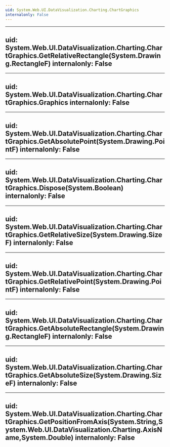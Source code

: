 ```yaml
---
uid: System.Web.UI.DataVisualization.Charting.ChartGraphics
internalonly: False
---
```


---
uid: System.Web.UI.DataVisualization.Charting.ChartGraphics.GetRelativeRectangle(System.Drawing.RectangleF)
internalonly: False
---

---
uid: System.Web.UI.DataVisualization.Charting.ChartGraphics.Graphics
internalonly: False
---

---
uid: System.Web.UI.DataVisualization.Charting.ChartGraphics.GetAbsolutePoint(System.Drawing.PointF)
internalonly: False
---

---
uid: System.Web.UI.DataVisualization.Charting.ChartGraphics.Dispose(System.Boolean)
internalonly: False
---

---
uid: System.Web.UI.DataVisualization.Charting.ChartGraphics.GetRelativeSize(System.Drawing.SizeF)
internalonly: False
---

---
uid: System.Web.UI.DataVisualization.Charting.ChartGraphics.GetRelativePoint(System.Drawing.PointF)
internalonly: False
---

---
uid: System.Web.UI.DataVisualization.Charting.ChartGraphics.GetAbsoluteRectangle(System.Drawing.RectangleF)
internalonly: False
---

---
uid: System.Web.UI.DataVisualization.Charting.ChartGraphics.GetAbsoluteSize(System.Drawing.SizeF)
internalonly: False
---

---
uid: System.Web.UI.DataVisualization.Charting.ChartGraphics.GetPositionFromAxis(System.String,System.Web.UI.DataVisualization.Charting.AxisName,System.Double)
internalonly: False
---
